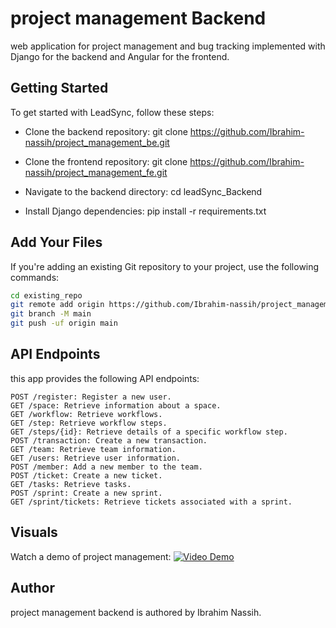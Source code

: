 # project management Backend

web application for project management and bug tracking implemented with Django for the backend and Angular for the frontend.

## Getting Started

To get started with LeadSync, follow these steps:

- Clone the backend repository:
git clone https://github.com/Ibrahim-nassih/project_management_be.git

- Clone the frontend repository:
git clone https://github.com/Ibrahim-nassih/project_management_fe.git

- Navigate to the backend directory:
cd leadSync_Backend

- Install Django dependencies:
pip install -r requirements.txt

## Add Your Files

If you're adding an existing Git repository to your project, use the following commands:

```bash
cd existing_repo
git remote add origin https://github.com/Ibrahim-nassih/project_management_be.git
git branch -M main
git push -uf origin main
```
## API Endpoints
this app provides the following API endpoints:
```
POST /register: Register a new user.
GET /space: Retrieve information about a space.
GET /workflow: Retrieve workflows.
GET /step: Retrieve workflow steps.
GET /steps/{id}: Retrieve details of a specific workflow step.
POST /transaction: Create a new transaction.
GET /team: Retrieve team information.
GET /users: Retrieve user information.
POST /member: Add a new member to the team.
POST /ticket: Create a new ticket.
GET /tasks: Retrieve tasks.
POST /sprint: Create a new sprint.
GET /sprint/tickets: Retrieve tickets associated with a sprint.
```

## Visuals
Watch a demo of project management:
[![Video Demo](https://img.youtube.com/vi/PZOanoZQVbM/0.jpg)](https://youtu.be/_oMaxKaIThA)

## Author
project management backend is authored by Ibrahim Nassih.